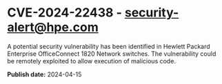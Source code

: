 # CVE-2024-22438 - security-alert@hpe.com


A potential security vulnerability has been identified in Hewlett Packard Enterprise OfficeConnect 1820 Network switches. The vulnerability could be remotely exploited to allow execution of malicious code.



**Publish date:** 2024-04-15
